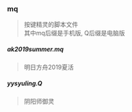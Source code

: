 ### mq
> 按键精灵的脚本文件  
> 其中mq后缀是手机版, Q后缀是电脑版

##### ak2019summer.mq
> 明日方舟2019夏活

##### yysyuling.Q
> 阴阳师御灵
